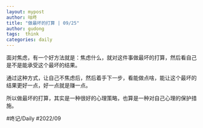 ```yaml
---
layout: mypost
author: 咕咚
title: "做最坏的打算 | 09/25"
author: gudong
tags:  think
categories: daily
---
```



面对焦虑，有一个好方法就是：焦虑什么，就对这件事做最坏的打算，然后看自己是不是能承受这个最坏的结果。

通过这种方式，让自己不焦虑后，然后着手下一步，看能做点啥，能让这个最坏的结果更好一点，好一点就是赚一点。

所以做最坏的打算，其实是一种很好的心理策略，也算是一种对自己心理的保护措施。

#咚记/Daily #2022/09
